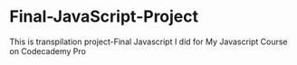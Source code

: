 # Final-JavaScript-Project
This is transpilation project-Final Javascript I did for My Javascript Course on Codecademy Pro
